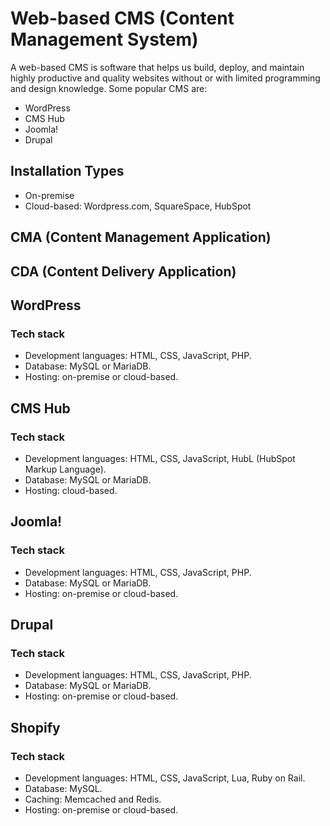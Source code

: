 # Web-based CMS (Content Management System)
A web-based CMS is software that helps us build, deploy, and maintain highly productive and quality websites without or with limited programming and design knowledge. Some popular CMS are:
- WordPress
- CMS Hub
- Joomla!
- Drupal
## Installation Types
- On-premise
- Cloud-based: Wordpress.com, SquareSpace, HubSpot
## CMA (Content Management Application)
## CDA (Content Delivery Application)
## WordPress
### Tech stack
- Development languages: HTML, CSS, JavaScript, PHP.
- Database: MySQL or MariaDB.
- Hosting: on-premise or cloud-based.
## CMS Hub
### Tech stack
- Development languages: HTML, CSS, JavaScript, HubL (HubSpot Markup Language).
- Database: MySQL or MariaDB.
- Hosting: cloud-based.
## Joomla!
### Tech stack
- Development languages: HTML, CSS, JavaScript, PHP.
- Database: MySQL or MariaDB.
- Hosting: on-premise or cloud-based.
## Drupal
### Tech stack
- Development languages: HTML, CSS, JavaScript, PHP.
- Database: MySQL or MariaDB.
- Hosting: on-premise or cloud-based.
## Shopify
### Tech stack
- Development languages: HTML, CSS, JavaScript, Lua, Ruby on Rail.
- Database: MySQL.
- Caching: Memcached and Redis.
- Hosting: on-premise or cloud-based.